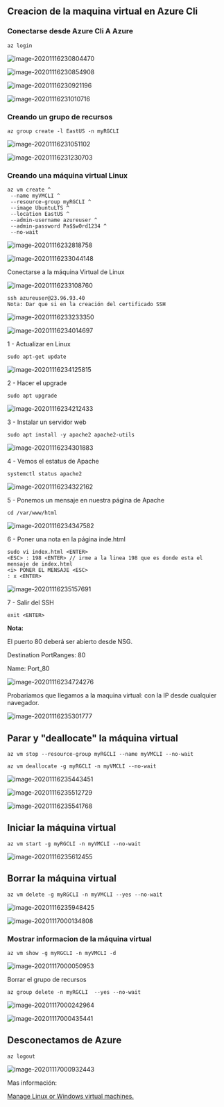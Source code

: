 ## Creacion de la maquina virtual en Azure Cli

### Conectarse desde Azure Cli A Azure

```
az login
```

![image-20201116230804470](https://github.com/JuanjoSalva/Maquina-Virtual-Linux-Azure/blob/main/images/image-20201116230804470.png)

![image-20201116230854908](https://github.com/JuanjoSalva/Maquina-Virtual-Linux-Azure/blob/main/images/image-20201116230854908.png)

![image-20201116230921196](https://github.com/JuanjoSalva/Maquina-Virtual-Linux-Azure/blob/main/images/image-20201116230921196.png)

![image-20201116231010716](https://github.com/JuanjoSalva/Maquina-Virtual-Linux-Azure/blob/main/images/image-20201116231010716.png)



### Creando un grupo de recursos

```
az group create -l EastUS -n myRGCLI 
```

![image-20201116231051102](https://github.com/JuanjoSalva/Maquina-Virtual-Linux-Azure/blob/main/images/image-20201116231051102.png)

![image-20201116231230703](https://github.com/JuanjoSalva/Maquina-Virtual-Linux-Azure/blob/main/images/image-20201116231230703.png)



### Creando una máquina virtual Linux

```
az vm create ^
 --name myVMCLI ^
 --resource-group myRGCLI ^
 --image UbuntuLTS ^
 --location EastUS ^
 --admin-username azureuser ^
 --admin-password Pa$$w0rd1234 ^
 --no-wait
```

![image-20201116232818758](https://github.com/JuanjoSalva/Maquina-Virtual-Linux-Azure/blob/main/images/image-20201116232818758.png)

![image-20201116233044148](https://github.com/JuanjoSalva/Maquina-Virtual-Linux-Azure/blob/main/images/image-20201116233044148.png)



Conectarse a la máquina Virtual de Linux

![image-20201116233108760](https://github.com/JuanjoSalva/Maquina-Virtual-Linux-Azure/blob/main/images/image-20201116233108760.png)



```
ssh azureuser@23.96.93.40
Nota: Dar que si en la creación del certificado SSH
```

![image-20201116233233350](https://github.com/JuanjoSalva/Maquina-Virtual-Linux-Azure/blob/main/images/image-20201116233233350.png)

![image-20201116234014697](https://github.com/JuanjoSalva/Maquina-Virtual-Linux-Azure/blob/main/images/image-20201116234014697.png)





1 - Actualizar en Linux

```
sudo apt-get update
```

![image-20201116234125815](https://github.com/JuanjoSalva/Maquina-Virtual-Linux-Azure/blob/main/images/image-20201116234125815.png)



2 - Hacer el upgrade

```
sudo apt upgrade
```

![image-20201116234212433](https://github.com/JuanjoSalva/Maquina-Virtual-Linux-Azure/blob/main/images/image-20201116234212433.png)



3 - Instalar un servidor web

```
sudo apt install -y apache2 apache2-utils
```

![image-20201116234301883](https://github.com/JuanjoSalva/Maquina-Virtual-Linux-Azure/blob/main/images/image-20201116234301883.png)



4 - Vemos el estatus de Apache

```
systemctl status apache2
```

![image-20201116234322162](https://github.com/JuanjoSalva/Maquina-Virtual-Linux-Azure/blob/main/images/image-20201116234322162.png)



5 - Ponemos un mensaje en nuestra página de Apache

```
cd /var/www/html
```

![image-20201116234347582](https://github.com/JuanjoSalva/Maquina-Virtual-Linux-Azure/blob/main/images/image-20201116234347582.png)

6 - Poner una nota en la página inde.html

```
sudo vi index.html <ENTER>
<ESC> : 198 <ENTER> // irme a la linea 198 que es donde esta el mensaje de index.html
<i> PONER EL MENSAJE <ESC>
: x <ENTER>

```

![image-20201116235157691](https://github.com/JuanjoSalva/Maquina-Virtual-Linux-Azure/blob/main/images/image-20201116235157691.png)

7 - Salir del SSH

```
exit <ENTER>
```

**Nota:**

El puerto 80 deberá ser abierto desde NSG.

Destination PortRanges: 80

Name: Port_80

![image-20201116234724276](https://github.com/JuanjoSalva/Maquina-Virtual-Linux-Azure/blob/main/images/image-20201116234724276.png)



Probariamos que llegamos a la maquina virtual: con la IP desde cualquier navegador.

![image-20201116235301777](https://github.com/JuanjoSalva/Maquina-Virtual-Linux-Azure/blob/main/images/image-20201116235301777.png)

## Parar y "deallocate" la máquina virtual

```
az vm stop --resource-group myRGCLI --name myVMCLI --no-wait
```

```
az vm deallocate -g myRGCLI -n myVMCLI --no-wait
```

![image-20201116235443451](https://github.com/JuanjoSalva/Maquina-Virtual-Linux-Azure/blob/main/images/image-20201116235443451.png)

![image-20201116235512729](https://github.com/JuanjoSalva/Maquina-Virtual-Linux-Azure/blob/main/images/image-20201116235512729.png)

![image-20201116235541768](https://github.com/JuanjoSalva/Maquina-Virtual-Linux-Azure/blob/main/images/image-20201116235541768.png)



## Iniciar la máquina virtual

```
az vm start -g myRGCLI -n myVMCLI --no-wait
```

![image-20201116235612455](https://github.com/JuanjoSalva/Maquina-Virtual-Linux-Azure/blob/main/images/image-20201116235612455.png)



## Borrar la máquina virtual

```
az vm delete -g myRGCLI -n myVMCLI --yes --no-wait
```

![image-20201116235948425](https://github.com/JuanjoSalva/Maquina-Virtual-Linux-Azure/blob/main/images/image-20201116235948425.png)

![image-20201117000134808](https://github.com/JuanjoSalva/Maquina-Virtual-Linux-Azure/blob/main/images/image-20201117000134808.png)



### Mostrar informacion de la máquina virtual

```
az vm show -g myRGCLI -n myVMCLI -d
```

![image-20201117000050953](https://github.com/JuanjoSalva/Maquina-Virtual-Linux-Azure/blob/main/images/image-20201117000050953.png)



Borrar el grupo de recursos

```
az group delete -n myRGCLI  --yes --no-wait
```

![image-20201117000242964](https://github.com/JuanjoSalva/Maquina-Virtual-Linux-Azure/blob/main/images/image-20201117000242964.png)

![image-20201117000435441](https://github.com/JuanjoSalva/Maquina-Virtual-Linux-Azure/blob/main/images/image-20201117000435441.png)



## Desconectamos de Azure

```
az logout
```

![image-20201117000932443](https://github.com/JuanjoSalva/Maquina-Virtual-Linux-Azure/blob/main/images/image-20201117000932443.png)

Mas información:

[Manage Linux or Windows virtual machines.](https://docs.microsoft.com/en-us/cli/azure/vm?view=azure-cli-latest)

